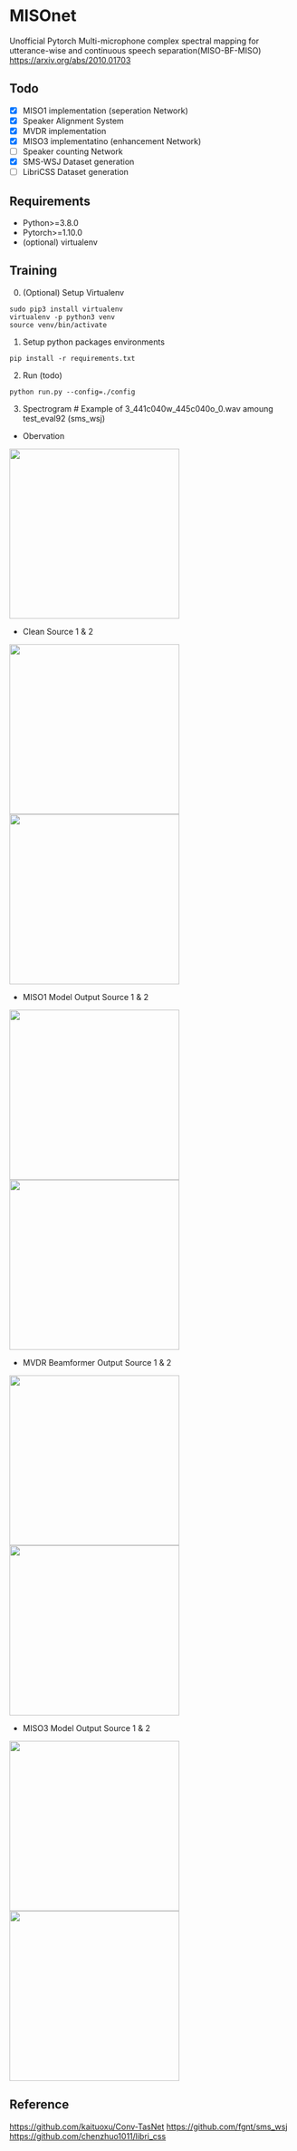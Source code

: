 # MISOnet
Unofficial Pytorch Multi-microphone complex spectral mapping for utterance-wise and continuous speech separation(MISO-BF-MISO)
https://arxiv.org/abs/2010.01703

## Todo
- [x] MISO1 implementation (seperation Network)
- [x] Speaker Alignment System
- [x] MVDR implementation
- [x] MISO3 implementatino (enhancement Network)
- [ ] Speaker counting Network
- [x] SMS-WSJ Dataset generation
- [ ] LibriCSS Dataset generation

## Requirements
 - Python>=3.8.0
 - Pytorch>=1.10.0
 - (optional) virtualenv
 
## Training

0. (Optional) Setup Virtualenv
```
sudo pip3 install virtualenv
virtualenv -p python3 venv
source venv/bin/activate
```

1. Setup python packages environments
```
pip install -r requirements.txt
```

2. Run (todo)
```
python run.py --config=./config
```

3. Spectrogram # Example of 3_441c040w_445c040o_0.wav amoung test_eval92 (sms_wsj)
- Obervation
<img src="https://user-images.githubusercontent.com/67786803/149370478-77ed9d46-76cb-4ff4-baf5-4146ecbef723.jpg" width="300" height="300">

- Clean Source 1 & 2
<span>
<img src="https://user-images.githubusercontent.com/67786803/149371375-9371212c-9a78-4424-b58f-169d6c2b9ce3.jpg" width="300" height="300">
<img src="https://user-images.githubusercontent.com/67786803/149371411-e2c0e646-d4cd-47b9-b4d5-740af458e0ab.jpg" width="300" height="300">
</span>

- MISO1 Model Output Source 1 & 2
<span>
<img src="https://user-images.githubusercontent.com/67786803/149370815-0eef8473-4933-4c25-ab36-a348e9fe8e9f.jpg" width="300" height="300">
<img src="https://user-images.githubusercontent.com/67786803/149370856-ec84f2d4-7df2-4f5b-bd65-e32f14887f95.jpg" width="300" height="300">
</span>

- MVDR Beamformer Output Source 1 & 2
<span>
<img src="https://user-images.githubusercontent.com/67786803/149370919-8d0a17a0-aecc-4d95-8430-227ab4568fb4.jpg" width="300" height="300">
<img src="https://user-images.githubusercontent.com/67786803/149370962-831f5eff-3806-46a9-a63f-cf11003f9604.jpg" width="300" height="300">
</span>

- MISO3 Model Output Source 1 & 2
<span>
<img src="https://user-images.githubusercontent.com/67786803/149371113-110b1915-b9e1-4f4f-872c-04d1c3176091.jpg" width="300" height="300">
<img src="https://user-images.githubusercontent.com/67786803/149371589-8f5b660e-f19f-4d44-8d84-01b3683b101d.jpg" width="300" height="300">
</span>

## Reference
https://github.com/kaituoxu/Conv-TasNet
https://github.com/fgnt/sms_wsj
https://github.com/chenzhuo1011/libri_css
